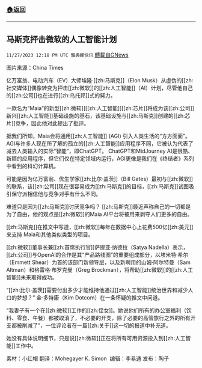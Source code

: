 ###  [:house:返回](README.md)
---


## 马斯克抨击微软的人工智能计划
`11/27/2023 12:18 PM UTC 雅典娜快讯` [轉載自GNews](https://gnews.org/articles/2042241)

图片来源：China Times

亿万富翁、电动汽车（EV）大师埃隆·[[zh:马斯克]]（Elon Musk）从虚伪的[[zh:社交媒体]]偶像转变为抨击[[zh:微软]]的[[zh:人工智能]]（AI）计划，尽管他自己的[[zh:公司]]也在进行[[zh:乌托邦]]式的努力。

一款名为“Maia”的新型[[zh:微软]][[zh:人工智能]][[zh:芯片]]将成为该[[zh:公司]]新兴[[zh:人工智能]]基础设施的基石，该基础设施与[[zh:马斯克]]创建的[[zh:芯片]]竞争，因此他对此提出了批评。

据我们所知，Maia会将通用[[zh:人工智能]] (AGI) 引入人类生活的“方方面面”。AGI与许多人现在所了解的孤立的[[zh:人工智能]]应用程序不同，它被认为代表了减去人类输入的实际“智能”，即ChatGPT。
ChatGPT和MidJourney AI是很酷、新颖的应用程序，但它们仅在特定领域内运行，AGI更像是我们在《终结者》系列中看到的科幻计算机。

可能是因为亿万富翁、优生学家[[zh:比尔·盖茨]]（Bill Gates）最初与[[zh:微软]]的联系，该[[zh:公司]]现在很容易成为[[zh:马斯克]]的目标，[[zh:马斯克]]试图吸引保守派相信他与竞争对手有什么不同。

难道只是因为[[zh:马斯克]]讨厌竞争吗？
[[zh:马斯克]]最近声称自己的一切都是为了自由，他的观点是[[zh:微软]]的Maia AI平台将被用来剥夺人们更多的自由。

[[zh:马斯克]]在推文中写道，[[zh:微软]]每年在数据中心上花费500亿[[zh:美元]]来支持 Maia和其他类似类型的项目。

[[zh:微软]]董事长兼[[zh:首席执行官]]萨提亚·纳德拉（Satya Nadella）表示，[[zh:公司]]与OpenAI的合作是其“产品路线图”的重要组成部分，以埃米特·希尔（Emmett Shear）为首的该部门新领导层，以及新聘用的山姆·阿尔特曼（Sam Altman）和格雷格·布罗克曼（Greg Brockman），将帮助[[zh:微软]]的[[zh:人工智能]]未来取得成功。 

“[[zh:比尔·盖茨]]需要付出多少才能维持他通过[[zh:人工智能]]统治世界和减少人口的梦想？” 金·多特康（Kim Dotcom）在一条怀疑的推文中问道。

 “我妻子有一个在[[zh:微软]]工作的[[zh:侄女]]。她说他们所有的办公室福利（饮料、零食、午餐）都被取消了，不必要的开支，除了必要的高管旅行之外的所有开支都被削减了”，一位评论者在一篇[[zh:关于]]这一切的报道中补充道。

她没有具体说明细节，只是说[[zh:微软]]正在将所有可用资源投入到[[zh:人工智能]]工作中。

   
素材：小红帽   翻译：Mohegayer K. Simon   编辑：李易通  发布：陶子


